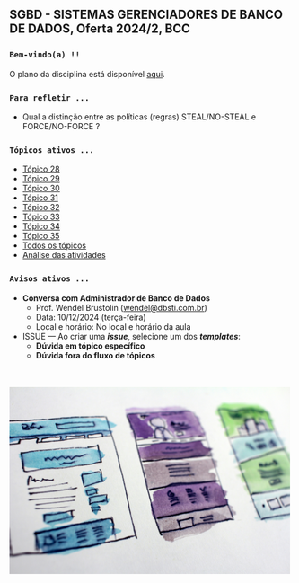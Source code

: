 ## SGBD - SISTEMAS GERENCIADORES DE BANCO DE DADOS, Oferta 2024/2, BCC

### `Bem-vindo(a) !!`

O plano da disciplina está disponível [aqui](./media/sgbd-2024-2-bcc-plano.pdf).<br>

### `Para refletir ...`

- Qual a distinção entre as políticas (regras) STEAL/NO-STEAL e FORCE/NO-FORCE ?

### `Tópicos ativos ...`

- [Tópico 28](./topico/topico-28.md)
- [Tópico 29](./topico/topico-29.md)
- [Tópico 30](./topico/topico-30.md)
- [Tópico 31](./topico/topico-31.md)
- [Tópico 32](./topico/topico-32.md)
- [Tópico 33](./topico/topico-33.md)
- [Tópico 34](./topico/topico-34.md)
- [Tópico 35](./topico/topico-35.md)
- [Todos os tópicos](topico/topico-index.md)
- [Análise das atividades](./topico/tresultado.md)

### `Avisos ativos ...`

- **Conversa com Administrador de Banco de Dados**
  - Prof. Wendel Brustolin (wendel@dbsti.com.br)
  - Data: 10/12/2024 (terça-feira)
  - Local e horário: No local e horário da aula
- ISSUE &#8212; Ao criar uma _**issue**_, selecione um dos _**templates**_:
  - **Dúvida em tópico específico**
  - **Dúvida fora do fluxo de tópicos**

<br>
<br>
<img src="./media/hal-gatewood-tZc3vjPCk-Q-unsplash.jpg" width="500">
